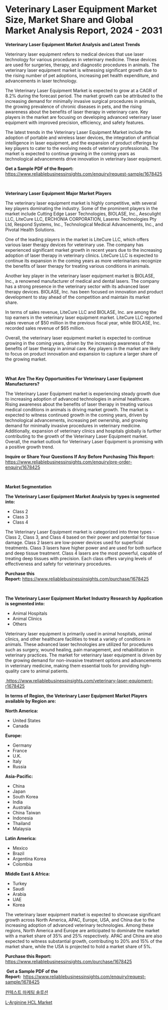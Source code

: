 <p><h1>Veterinary Laser Equipment Market Size, Market Share and Global Market Analysis Report, 2024 - 2031</h1></p><p><strong>Veterinary Laser Equipment Market Analysis and Latest Trends</strong></p>
<p><p>Veterinary laser equipment refers to medical devices that use laser technology for various procedures in veterinary medicine. These devices are used for surgeries, therapy, and diagnostic procedures in animals. The veterinary laser equipment market is witnessing significant growth due to the rising number of pet adoptions, increasing pet health expenditure, and advancements in laser technology.</p><p>The Veterinary Laser Equipment Market is expected to grow at a CAGR of 8.2% during the forecast period. The market growth can be attributed to the increasing demand for minimally invasive surgical procedures in animals, the growing prevalence of chronic diseases in pets, and the rising awareness about the benefits of laser therapy in veterinary care. Key players in the market are focusing on developing advanced veterinary laser equipment with improved precision, efficiency, and safety features.</p><p>The latest trends in the Veterinary Laser Equipment Market include the adoption of portable and wireless laser devices, the integration of artificial intelligence in laser equipment, and the expansion of product offerings by key players to cater to the evolving needs of veterinary professionals. The market is expected to continue growing in the coming years as technological advancements drive innovation in veterinary laser equipment.</p></p>
<p><strong>Get a Sample PDF of the Report:&nbsp;</strong> <a href="https://www.reliablebusinessinsights.com/enquiry/request-sample/1678425">https://www.reliablebusinessinsights.com/enquiry/request-sample/1678425</a></p>
<p>&nbsp;</p>
<p><strong>Veterinary Laser Equipment Major Market Players</strong></p>
<p><p>The veterinary laser equipment market is highly competitive, with several key players dominating the industry. Some of the prominent players in the market include Cutting Edge Laser Technologies, BIOLASE, Inc., Aesculight LLC, LiteCure LLC, ERCHONIA CORPORATION, Laserex Technologies Pty Ltd, Respond Systems, Inc., Technological Medical Advancements, Inc., and Pivotal Health Solutions.</p><p>One of the leading players in the market is LiteCure LLC, which offers various laser therapy devices for veterinary use. The company has experienced significant market growth in recent years due to the increasing adoption of laser therapy in veterinary clinics. LiteCure LLC is expected to continue its expansion in the coming years as more veterinarians recognize the benefits of laser therapy for treating various conditions in animals.</p><p>Another key player in the veterinary laser equipment market is BIOLASE, Inc., a renowned manufacturer of medical and dental lasers. The company has a strong presence in the veterinary sector with its advanced laser therapy devices. BIOLASE, Inc. has been focused on innovation and product development to stay ahead of the competition and maintain its market share.</p><p>In terms of sales revenue, LiteCure LLC and BIOLASE, Inc. are among the top earners in the veterinary laser equipment market. LiteCure LLC reported sales revenue of $50 million in the previous fiscal year, while BIOLASE, Inc. recorded sales revenue of $65 million.</p><p>Overall, the veterinary laser equipment market is expected to continue growing in the coming years, driven by the increasing awareness of the benefits of laser therapy in animal care. Key players in the market are likely to focus on product innovation and expansion to capture a larger share of the growing market.</p></p>
<p>&nbsp;</p>
<p><strong>What Are The Key Opportunities For Veterinary Laser Equipment Manufacturers?</strong></p>
<p><p>The Veterinary Laser Equipment market is experiencing steady growth due to increasing adoption of advanced technologies in animal healthcare. Rising awareness about the benefits of laser therapy in treating various medical conditions in animals is driving market growth. The market is expected to witness continued growth in the coming years, driven by technological advancements, increasing pet ownership, and growing demand for minimally invasive procedures in veterinary medicine. Additionally, expansion of veterinary clinics and hospitals globally is further contributing to the growth of the Veterinary Laser Equipment market. Overall, the market outlook for Veterinary Laser Equipment is promising with a positive growth trend.</p></p>
<p><strong>Inquire or Share Your Questions If Any Before Purchasing This Report:</strong> <a href="https://www.reliablebusinessinsights.com/enquiry/pre-order-enquiry/1678425">https://www.reliablebusinessinsights.com/enquiry/pre-order-enquiry/1678425</a></p>
<p>&nbsp;</p>
<p><strong>Market Segmentation</strong></p>
<p><strong>The Veterinary Laser Equipment Market Analysis by types is segmented into:</strong></p>
<p><ul><li>Class 2</li><li>Class 3</li><li>Class 4</li></ul></p>
<p><p>The Veterinary Laser Equipment market is categorized into three types - Class 2, Class 3, and Class 4 based on their power and potential for tissue damage. Class 2 lasers are low-power devices used for superficial treatments. Class 3 lasers have higher power and are used for both surface and deep tissue treatment. Class 4 lasers are the most powerful, capable of treating deep tissues with precision. Each class offers varying levels of effectiveness and safety for veterinary procedures.</p></p>
<p><strong>Purchase this Report:&nbsp;</strong><a href="https://www.reliablebusinessinsights.com/purchase/1678425">https://www.reliablebusinessinsights.com/purchase/1678425</a></p>
<p>&nbsp;</p>
<p><strong>The Veterinary Laser Equipment Market Industry Research by Application is segmented into:</strong></p>
<p><ul><li>Animal Hospitals</li><li>Animal Clinics</li><li>Others</li></ul></p>
<p><p>Veterinary laser equipment is primarily used in animal hospitals, animal clinics, and other healthcare facilities to treat a variety of conditions in animals. These advanced laser technologies are utilized for procedures such as surgery, wound healing, pain management, and rehabilitation in veterinary practices. The market for veterinary laser equipment is driven by the growing demand for non-invasive treatment options and advancements in veterinary medicine, making them essential tools for providing high-quality care to animal patients.</p></p>
<p><a href="https://www.reliablebusinessinsights.com/veterinary-laser-equipment-r1678425">&nbsp;https://www.reliablebusinessinsights.com/veterinary-laser-equipment-r1678425</a></p>
<p><strong>In terms of Region, the Veterinary Laser Equipment Market Players available by Region are:</strong></p>
<p>
    <p> <strong> North America: </strong>
        <ul>
            <li>United States</li>
            <li>Canada</li>
        </ul>
        </p> 
    <p> <strong> Europe: </strong>
        <ul>
            <li>Germany</li>
            <li>France</li>
            <li>U.K.</li>
            <li>Italy</li>
            <li>Russia</li>
        </ul>
        </p> 
    <p> <strong> Asia-Pacific: </strong>
        <ul>
            <li>China</li>
            <li>Japan</li>
            <li>South Korea</li>
            <li>India</li>
            <li>Australia</li>
            <li>China Taiwan</li>
            <li>Indonesia</li>
            <li>Thailand</li>
            <li>Malaysia</li>
        </ul>
        </p> 
    <p> <strong> Latin America: </strong>
        <ul>
            <li>Mexico</li>
            <li>Brazil</li>
            <li>Argentina Korea</li>
            <li>Colombia</li>
        </ul>
        </p> 
    <p> <strong> Middle East & Africa: </strong>
        <ul>
            <li>Turkey</li>
            <li>Saudi</li>
            <li>Arabia</li>
            <li>UAE</li>
            <li>Korea</li>
        </ul>
    </p>
    </p>
<p><p>The veterinary laser equipment market is expected to showcase significant growth across North America, APAC, Europe, USA, and China due to the increasing adoption of advanced veterinary technologies. Among these regions, North America and Europe are anticipated to dominate the market with a market share of 35% and 25% respectively. APAC and China are also expected to witness substantial growth, contributing to 20% and 15% of the market share, while the USA is projected to hold a market share of 5%.</p></p>
<p><strong>Purchase this Report: </strong><a href="https://www.reliablebusinessinsights.com/purchase/1678425">https://www.reliablebusinessinsights.com/purchase/1678425</a></p>
<p>&nbsp;<strong>Get a Sample PDF of the Report:&nbsp;&nbsp;</strong><a href="https://www.reliablebusinessinsights.com/enquiry/request-sample/1678425">https://www.reliablebusinessinsights.com/enquiry/request-sample/1678425</a></p>
<p><strong></strong></p>
<p><p><a href="https://github.com/JeromeRtyau89966/Market-Research-Report-List-2/blob/main/144163393377.md">컨텍스트 마케팅 솔루션</a></p><p><a href="https://view.publitas.com/reportprime-1/l-arginine-hcl-market-focuses-on-market-share-size-and-projected-forecast-till-2031/">L-Arginine HCL Market</a></p></p>